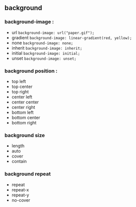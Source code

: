 ## background
### background-image :
- url
`background-image: url("paper.gif");`
- gradient
`background-image: linear-gradient(red, yellow);`
- none
`background-image: none;`
- inherit
`background-image: inherit;`
- initial
`background-image: initial;`
- unset
`background-image: unset;`

### background position :
- top left
- top center
- top right
- center left
- center center 
- center right
- bottom left
- bottom center
- bottom right

### background size 
- length
- auto
- cover
- contain
### background repeat
- repeat
- repeat-x
- repeat-y 
- no-cover